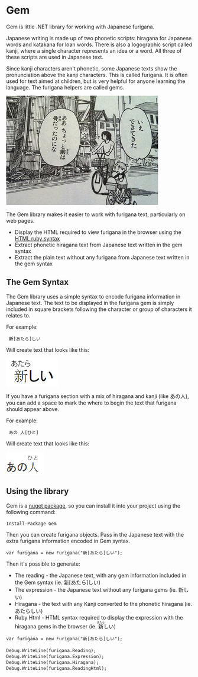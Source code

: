 ﻿# Gem

Gem is little .NET library for working with Japanese furigana.

Japanese writing is made up of two phonetic scripts: hiragana for Japanese words and katakana for loan words. There is also a logographic script called kanji, where a single character represents an idea or a word. All three of these scripts are used in Japanese text.

Since kanji characters aren't phonetic, some Japanese texts show the pronunciation above the kanji characters. This is called furigana. It is often used for text aimed at children, but is very helpful for anyone learning the language. The furigana helpers are called gems. 

![](https://github.com/helephant/Gem/blob/master/docs/yotsuba.jpg)

The Gem library makes it easier to work with furigana text, particularly on web pages. 
* Display the HTML required to view furigana in the browser using the [HTML ruby syntax](http://www.w3.org/International/articles/ruby/)
* Extract phonetic hiragana text from Japanese text written in the gem syntax
* Extract the plain text without any furigana from Japanese text written in the gem syntax 

## The Gem Syntax
The Gem library uses a simple syntax to encode furigana information in Japanese text. The text to be displayed in the furigana gem is simply included in square brackets following the character or group of characters it relates to. 

For example:
```
 新[あたら]しい
 ```

Will create text that looks like this:

![](https://github.com/helephant/Gem/blob/master/docs/atarashi.png)

If you have a furigana section with a mix of hiragana and kanji (like あの人), you can add a space to mark the where to begin the text that furigana should appear above. 

For example:
```
 あの 人[ひと]
 ```

 Will create text that looks like this:

![](https://github.com/helephant/Gem/blob/master/docs/anohito.png)
 
## Using the library

Gem is a [nuget package](https://www.nuget.org/packages/Gem/), so you can install it into your project using the following command:
```
Install-Package Gem
```

Then you can create furigana objects. Pass in the Japanese text with the extra furigana information encoded in Gem syntax. 
```
var furigana = new Furigana("新[あたら]しい");
```

Then it's possible to generate:
* The reading - the Japanese text, with any gem information included in the Gem syntax (ie. 新[あたら]しい)
* The expression - the Japanese text without any furigana gems (ie. 新しい)
* Hiragana - the text with any Kanji converted to the phonetic hiragana (ie. あたらしい)
* Ruby Html - HTML syntax required to display the expression with the hiragana gems in the browser (ie. <ruby><rb>新</rb><rt>あたら</rt></ruby>しい)

```
var furigana = new Furigana("新[あたら]しい");

Debug.WriteLine(furigana.Reading);
Debug.WriteLine(furigana.Expression);
Debug.WriteLine(furigana.Hiragana);
Debug.WriteLine(furigana.ReadingHtml);
```



